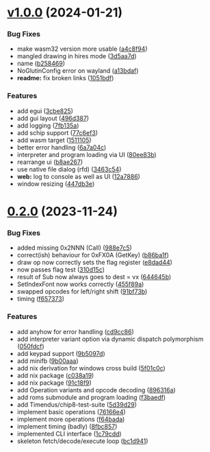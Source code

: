 # [v1.0.0](https://github.com/nikoof/octarou/compare/v0.2.0...v1.0.0) (2024-01-21)

### Bug Fixes

- make wasm32 version more usable ([a4c8f94](https://github.com/nikoof/octarou/commit/a4c8f941c02a4bb7ec4b442d68e285858ab56b55))
- mangled drawing in hires mode ([3d5aa7d](https://github.com/nikoof/octarou/commit/3d5aa7d37bd64cc35216f0ad6ca21c8d8bd8fe6d))
- name ([b258469](https://github.com/nikoof/octarou/commit/b258469893ad593085fb17ba02a32d728592a1d9))
- NoGlutinConfig error on wayland ([a13bdaf](https://github.com/nikoof/octarou/commit/a13bdaf6d104f96a65edd3cccb4db4f7f5f26c8a))
- **readme:** fix broken links ([1051bdf](https://github.com/nikoof/octarou/commit/1051bdf4f229166f9827499810151713fd0095ee))

### Features

- add egui ([3cbe825](https://github.com/nikoof/octarou/commit/3cbe825d146a4f69d3131931d5f0f0e0a91cc0fa))
- add gui layout ([496d387](https://github.com/nikoof/octarou/commit/496d3870569029e8cf74743ba43f3191a14ca56a))
- add logging ([7fb135a](https://github.com/nikoof/octarou/commit/7fb135a297982e635375a264cbaba0ac1c8369fd))
- add schip support ([77c6ef3](https://github.com/nikoof/octarou/commit/77c6ef3fa86a6f54f6d8b4f675d8f039e77edc21))
- add wasm target ([1511105](https://github.com/nikoof/octarou/commit/15111052066aa19d2200b087d785806a9ffed587))
- better error handling ([6a7a04c](https://github.com/nikoof/octarou/commit/6a7a04c3c3b6f86fbbbb963f77cef1ddec8311e7))
- interpreter and program loading via UI ([80ee83b](https://github.com/nikoof/octarou/commit/80ee83be999757c0baeb12ed4046d94c5ba3df60))
- rearrange ui ([b8ae267](https://github.com/nikoof/octarou/commit/b8ae267412322a6ffc25117610fb658591d916bc))
- use native file dialog (rfd) ([3463c54](https://github.com/nikoof/octarou/commit/3463c543b9cf3cfd04489820ba9d6d9bda4f210f))
- **web:** log to console as well as UI ([12a7886](https://github.com/nikoof/octarou/commit/12a7886478d9a66961958c0a08ee41ca3f4ebcf5))
- window resizing ([447db3e](https://github.com/nikoof/octarou/commit/447db3ed4ddddb0e766a725c354c07a8fe5ca8bd))

# [0.2.0](https://github.com/nikoof/octarou/compare/9b00aaa83382cb089a6f3f1aa9bb268912e1959b...v0.2.0) (2023-11-24)

### Bug Fixes

- added missing 0x2NNN (Call) ([988e7c5](https://github.com/nikoof/octarou/commit/988e7c573aec4a5c89c619653108b3cf2f21ff7a))
- correct(ish) behaviour for 0xFX0A (GetKey) ([b86ba1f](https://github.com/nikoof/octarou/commit/b86ba1f773a4ca92cbffd85db2aa5a7a7434a5c1))
- draw op now correctly sets the flag register ([e8dad44](https://github.com/nikoof/octarou/commit/e8dad449a3c5b393838864bf33e7e22ad0a5a596))
- now passes flag test ([310d15c](https://github.com/nikoof/octarou/commit/310d15c38569be54b9619116e845686443e8b2e6))
- result of Sub now always goes to dest = vx ([644645b](https://github.com/nikoof/octarou/commit/644645b34846f620abf09ef12c8e14bc8dadea66))
- SetIndexFont now works correctly ([455f89a](https://github.com/nikoof/octarou/commit/455f89aa41d776302245b2f5c5b39df56cdc28ad))
- swapped opcodes for left/right shift ([91bf73b](https://github.com/nikoof/octarou/commit/91bf73b65f4611def7535def622de1819ed71e79))
- timing ([f657373](https://github.com/nikoof/octarou/commit/f657373c46ad386ccb818be923e74e1d53ed55f9))

### Features

- add anyhow for error handling ([cd9cc86](https://github.com/nikoof/octarou/commit/cd9cc8603b0b8b8472914ff396523563904aa2fa))
- add interpreter variant option via dynamic dispatch polymorphism ([050fdcf](https://github.com/nikoof/octarou/commit/050fdcf0cc89ecfcadbb5d3a7338fa9b79fb5ced))
- add keypad support ([9b5097d](https://github.com/nikoof/octarou/commit/9b5097db96202330c8e973ba3165f36f1d4e8edf))
- add minifb ([9b00aaa](https://github.com/nikoof/octarou/commit/9b00aaa83382cb089a6f3f1aa9bb268912e1959b))
- add nix derivation for windows cross build ([5f01c0c](https://github.com/nikoof/octarou/commit/5f01c0c3054ae5fc58e58c9a2a8fb5ecd38f6e65))
- add nix package ([c038a19](https://github.com/nikoof/octarou/commit/c038a196db638719d58533fc44ef58e37a8e8ef8))
- add nix package ([91c18f9](https://github.com/nikoof/octarou/commit/91c18f9a3c62a25c0a622391c9e5bd6169a8d92b))
- add Operation variants and opcode decoding ([896316a](https://github.com/nikoof/octarou/commit/896316ac3fd51eb479c06ebb7fc94ef712161b1e))
- add roms submodule and program loading ([f3baedf](https://github.com/nikoof/octarou/commit/f3baedfcf3cc9c92484746d6935ae19cc66568eb))
- add Timendus/chip8-test-suite ([5d39d29](https://github.com/nikoof/octarou/commit/5d39d298f43e4eb00298d3927b2731e0abf5a7ee))
- implement basic operations ([76166e4](https://github.com/nikoof/octarou/commit/76166e4f4dffad9a523fb1750b287542d5b1eb6a))
- implement more operations ([f64bada](https://github.com/nikoof/octarou/commit/f64bada0ead7f0da81fffec05df256fbd02b9099))
- implement timing (badly) ([8fbc857](https://github.com/nikoof/octarou/commit/8fbc85736a47cb55085883e319c5f61e0025f751))
- implemented CLI interface ([1c79cdd](https://github.com/nikoof/octarou/commit/1c79cdd3bc94ef39349d9f17e4af820dbf1684d2))
- skeleton fetch/decode/execute loop ([bc1d941](https://github.com/nikoof/octarou/commit/bc1d9411ff39e536a3b851cdb1277cdc5d1e4d3d))
